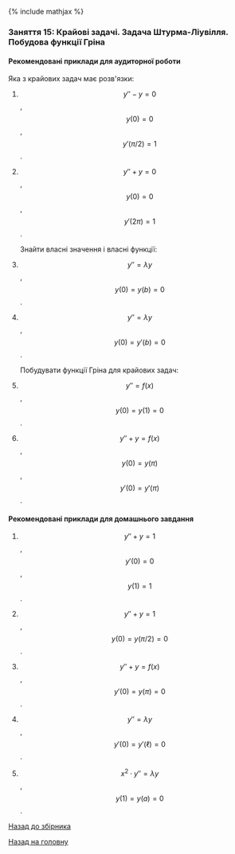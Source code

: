 {% include mathjax %}

### Заняття 15: Крайові задачі. Задача Штурма-Ліувілля. Побудова функції Гріна

#### Рекомендовані приклади для аудиторної роботи

Яка з крайових задач має розв'язки:

1. $$y'' - y = 0$$, $$y(0) = 0$$, $$y'(\pi / 2) = 1$$.

2. $$y'' + y = 0$$, $$y(0) = 0$$, $$y'(2 \pi) = 1$$.

	Знайти власні значення і власні функції:

3. $$y'' = \lambda y$$, $$y(0) = y(b) = 0$$.

4. $$y'' = \lambda y$$, $$y(0) = y'(b) = 0$$.

	Побудувати функції Гріна для крайових задач:

5. $$y'' = f(x)$$, $$y(0) = y(1) = 0$$.

6. $$y'' + y = f(x)$$, $$y(0) = y(\pi)$$, $$y'(0) = y'(\pi)$$.

#### Рекомендовані приклади для домашнього завдання

1. $$y'' + y = 1$$, $$y'(0) = 0$$, $$y(1) = 1$$.

2. $$y'' + y = 1$$, $$y(0) = y (\pi / 2) = 0$$.

3. $$y'' + y = f(x)$$, $$y'(0) = y (\pi) = 0$$.

4. $$y'' = \lambda y$$, $$y'(0) = y'(\ell) = 0$$.

5. $$x^2 \cdot y'' = \lambda y$$, $$y(1) = y(a) = 0$$.

[Назад до збірника](README.md)

[Назад на головну](../README.md)
